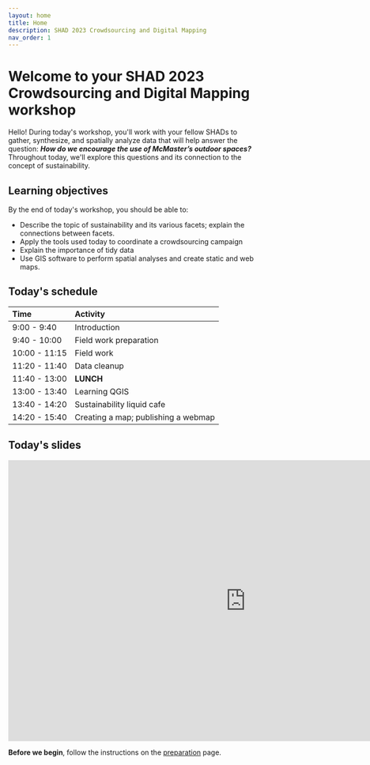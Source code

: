 ```yaml
---
layout: home
title: Home
description: SHAD 2023 Crowdsourcing and Digital Mapping
nav_order: 1
---
```


# Welcome to your SHAD 2023 Crowdsourcing and Digital Mapping workshop

Hello! During today's workshop, you'll work with your fellow SHADs to gather, synthesize, and spatially analyze data that will help answer the question: ***How do we encourage the use of McMaster’s outdoor spaces?*** Throughout today, we'll explore this questions and its connection to the concept of sustainability.

## Learning objectives
By the end of today's workshop, you should be able to: 
- Describe the topic of sustainability and its various facets; explain the connections between facets.
- Apply the tools used today to coordinate a crowdsourcing campaign
- Explain the importance of tidy data
- Use GIS software to perform spatial analyses and create static and web maps.  

## Today's schedule

|Time|Activity|
|:---|:---|
|9:00 - 9:40|Introduction|
|9:40 - 10:00|Field work preparation|
|10:00 - 11:15|Field work|
|11:20 - 11:40|Data cleanup|
|11:40 - 13:00|**LUNCH**|
|13:00 - 13:40|Learning QGIS|
|13:40 - 14:20|Sustainability liquid cafe|
|14:20 - 15:40|Creating a map; publishing a webmap|

## Today's slides
<iframe src="https://docs.google.com/presentation/d/e/2PACX-1vRhUXeRFfWTqeMIIYrFVlclHZ-reYxBxam4ShqMWATs8JouF767JMXIWtz84rSeidYPWshgf0wZek2q/embed?start=false&loop=false&delayms=30000" frameborder="0" width="960" height="569" allowfullscreen="true" mozallowfullscreen="true" webkitallowfullscreen="true"></iframe>

**Before we begin**, follow the instructions on the [preparation](preparation) page.
